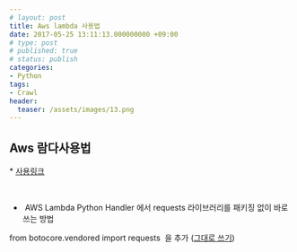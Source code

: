 ```yaml
---
# layout: post
title: Aws lambda 사용법
date: 2017-05-25 13:11:13.000000000 +09:00
# type: post
# published: true
# status: publish
categories:
- Python
tags:
- Crawl
header:
  teaser: /assets/images/13.png
---
```

## Aws 람다사용법
<p>* <a href="https://medium.com/@logan.81k/aws-lambda-python-zip-upload-6e02d32f0210">사용링크</a></p>
<p>&nbsp;</p>
<ul>
<li> AWS Lambda Python Handler 에서 requests 라이브러리를 패키징 없이 바로 쓰는 방법</li>
</ul>
<p>from botocore.vendored import requests  을 추가 (<a href="http://www.awskr.org/fb-post/aws-lambda-python-handler-%EC%97%90%EC%84%9C-requests-%EB%9D%BC%EC%9D%B4%EB%B8%8C%EB%9F%AC%EB%A6%AC%EB%A5%BC-%ED%8C%A8%ED%82%A4%EC%A7%95-%EC%97%86%EC%9D%B4-%EB%B0%94%EB%A1%9C/">그대로 쓰기</a>)</p>
